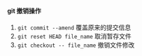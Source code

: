 #### git 撤销操作
1. ` git commit --amend ` 覆盖原来的提交信息
2. ` git reset HEAD file_name ` 取消暂存文件
3. ` git checkout -- file_name ` 撤销文件修改